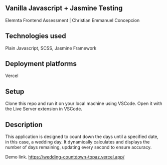 ## Vanilla Javascript + Jasmine Testing

Elemnta Frontend Assessment | Christian Emmanuel Concepcion

## Technologies used

Plain Javascript, SCSS, Jasmine Framework

## Deployment platforms

Vercel

## Setup

Clone this repo and run it on your local machine using VSCode. Open it with the Live Server extension in VSCode.

## Description

This application is designed to count down the days until a specified date, in this case, a wedding day. It dynamically calculates and displays the number of days remaining, updating every second to ensure accuracy.

Demo link.
https://wedding-countdown-topaz.vercel.app/
